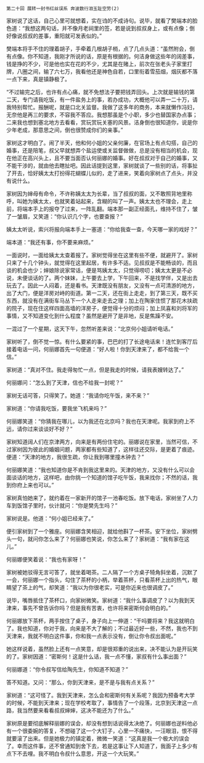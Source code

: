     第二十回 展转一封书红丝误系 奔波数行泪玉趾空劳(2) 

   家树说了这话，自己心里可就想着，实在诌的不成诗句。说毕，就看了樊端本的脸色道：“我想这两句话，并不像月老祠里的签，若是说到叔叔身上，或有点像；倒好像说叔叔的差事，重阳就可发表似的。”

   樊端本将手不住的理着胡子，手牵着几根胡子梢，点了几点头道：“虽然附会，倒有点像。你不知道，我刚才所说的话，原是有根据的。何洁身做这些年的阔差事，钱是挣的不少，可是他也实在花的不少，尤其是在赌上，前次在张老头子家里打牌，八圈之间，输了六七万，我看他还是神色自若，口里衔着雪茄烟，烟灰都不落一点下来，真是镇静极了。

   “不过输完之后，也许有点心痛，就不免想法子要把钱弄回头。上次就是输钱的第二天，专门请我吃饭，有一件盐务上的事，若办成功，大概他可以弄一二十万，请我特别帮忙。报酬呢，就是口北关监督。我做了这多年的商务，本来就懒作冯妇，无奈他是再三的要求，不容我不答应。我想那虽是个小职，多少也替国家办点事；二来我也想到塞北地方去看看，赏玩赏玩关塞的风景。洁身倒也很知道你，说是你少年老成，那意思之间，倒也很赞成你们的亲事。”

   家树这才明白了。闹了半天，他和何小姐的父亲何廉，在官场上有点勾搭，自己的婚事，还是陪笔，叔父早就想弄个盐运使或关监督做做，总是没有相当的机会，现在他正在高兴头上，且不要当面否认何丽娜的婚事。好在叔叔对于自己的婚事，又不能干涉的，就由他去瞎扯吧。因此话提到这里，家树就谈了一些别的话，将事扯了开去，恰好姨太太打扮得花蝴蝶儿似的，走了进来，笑着向家树点了点头，并没有说什么。

   家树因为婶母有命令，不许称姨太太为长辈，当了叔叔的面，又不敢照背地里称呼，叫她为姨太太，也就笑着站起来，含糊的叫了一声。姨太太也不理会，走上前，将端本手上的报夺了过来，一阵乱翻。端本那一副正经面孔，维持不住了，皱了一皱眉，又笑道：“你认识几个字，也要查报？”

   姨太太听说，索兴将报向端本手上一塞道：“你给我查一查，今天哪一家的戏好？”

   端本道：“我还有事，你不要来麻烦。”

   一面说时，一面给姨太太查着报了。家树觉得坐在这里有些不便，就避开了。家树只来了十几个钟头，就觉得在这里起居，有许多不适。见叔叔是不能畅谈的，而且谈的机会也少；婶娘除说家常话，便是骂姨太太，只觉得唠叨；姨太太更是不必说，未便谈话的了。两个妹妹，上午要去上学，下午回来，不是找学伴，又是出去玩去了。因此一人闷着，还是看书。天津既没有朋友，又没有一点可清游的地方，出了大门，便是洋房对峙的街道。第一二天，还在街上走走，到了第三天，既不买东西，就没有在满街车马丛下一个人走来走去之理；加上在陶家住惯了那花木扶疏的院子，现在住这样四面高墙的洋房子，便觉得十分的烦闷；加上凤喜和刘将军的事情，又不知道变化到什么程度？虽然是避开了是非地，反是焦躁不安。

   一混过了一个星期，这天下午，忽然听差来说：“北京何小姐请听电话。”

   家树听了，倒不觉一惊。有什么要紧的事，巴巴的打了长途电话来！连忙到客厅后接着电话一问，何丽娜首先一句便道：“好人啦！你到天津来了，都不给我一个信。”

   家树道：“真对不住。我走得匆忙一点，但是我走的时候，请我表嫂转达了。”

   何丽娜问：“怎么到了天津，信也不给我一封呢？”

   家树无话可答，只得笑了。她道：“我请你吃午饭，来不来？”

   家树道：“你请我吃饭，要我坐飞机来吗？”

   何丽娜笑道：“你猜我在哪儿，以为我还在北京吗？我也在天津呢。我家到府上不远，请你过来谈谈好不好？”

   家树知道阔人们在京津两方，向来是有两份住宅的。丽娜说在家里，当然可信，不过家树因为彼此的婚姻问题，两家都有些知道了，这样往还交际，是更着了痕迹。便道：“天津的地方，我很生疏，你让我到哪里撞木钟去？”

   何丽娜笑道：“我也知道你是不肯到我这里来的。天津的地方，又没有什么可以会面谈话的地方，这样吧，由你挑一个知道的馆子吃午饭，我来找你；不然的话，我到你府上来也可以。”

   家树真怕她来了，就约着在一家新开的馆子一池春吃饭。放下电话，家树坐了人力车到饭馆子里时，伙计就问：“你是樊先生吗？”

   家树说是。他道：“何小姐已经来了。”

   便引家树到了一个雅座。何丽娜含笑相迎，就给他斟了一杯茶。安下坐位，家树劈头一句，就问你怎么来了？何丽娜也笑说，你怎么来了？家树道：“我有家在这儿。”

   何丽娜便笑着说：“我也有家呀！”

   家树被她驳得无言可答了，就坐着喝茶。二人隔了一个方桌子犄角斜坐着，沉默了一会，何丽娜一个指头，勾住了茶杯的小柄，举着茶杯，只看茶杯上出的热气，眼睛望了茶上的气，却笑道：“我以为你很老实，可是你近来也很调皮了。”

   说毕，嘴唇抵住了茶杯口，向家树微笑。家树道：“我什么事调皮了？以为我到天津来，事先不曾告诉你吗？但是我有苦衷，也许将来密斯何会明白的。”

   何丽娜放下茶杯，两手按住了桌子，身子向上一伸道：“干吗要将来？我这就明白了。我也知道，你对于我，向来是不大了解的；不过最近好一些，不然，我也不到天津来，我就不明白这件事，你和我一点表示没有，倒让你令叔出面呢。”

   她这样说着，虽然脸上还有一点笑意，却是很郑重的说出来，决不能认为是开玩笑的了。家树因道：“密斯何！这是什么话，我一点不懂，家叔有什么事出面？”

   何丽娜道：“你令叔写信给陶先生，你知道不知道？”

   答不知道。又问：“那么，你到天津来，是不是与我有点关系？”

   家树道：“这可怪了。我到天津来，怎么会和密斯何有关系呢？我因为预备考大学的时候，不能到天津来；现在学校考取了，事情告了一个段落，北京到天津这一点路，我当然要来看看叔叔婶婶，这决不能还为了什么。”

   家树原是要彻底解释丽娜的误会，却没有想到话说得太决绝了。何丽娜也逆料他必有一个很委婉的答复，不想碰了这一个大钉子，心里一不痛快，一汪眼泪，恨不得就要滚了出来。但是她极力的镇定着，微微一笑道：“这真是我一个极大的误会了。幸而这件事，还不曾通知到舍下去，若是这事让下人知道了，我面子上多少有点下不去哩。我不明白令叔什么意思，开这一个大玩笑。”


